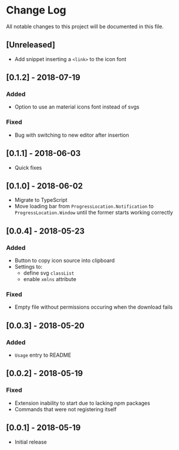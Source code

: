 # Change Log
All notable changes to this project will be documented in this file.

## [Unreleased]
- Add snippet inserting a `<link>` to the icon font

## [0.1.2] - 2018-07-19
### Added
- Option to use an material icons font instead of svgs
### Fixed
- Bug with switching to new editor after insertion

## [0.1.1] - 2018-06-03
- Quick fixes

## [0.1.0] - 2018-06-02 
- Migrate to TypeScript
- Move loading bar from `ProgressLocation.Notification` to `ProgressLocation.Window` until the former starts working correctly

## [0.0.4] - 2018-05-23 
### Added
- Button to copy icon source into clipboard
- Settings to:
    * define svg `classList`
    * enable `xmlns` attribute

### Fixed
- Empty file without permissions occuring when the download fails

## [0.0.3] - 2018-05-20
### Added
- `Usage` entry to README

## [0.0.2] - 2018-05-19
### Fixed
- Extension inability to start due to lacking npm packages
- Commands that were not registering itself

## [0.0.1] - 2018-05-19
- Initial release